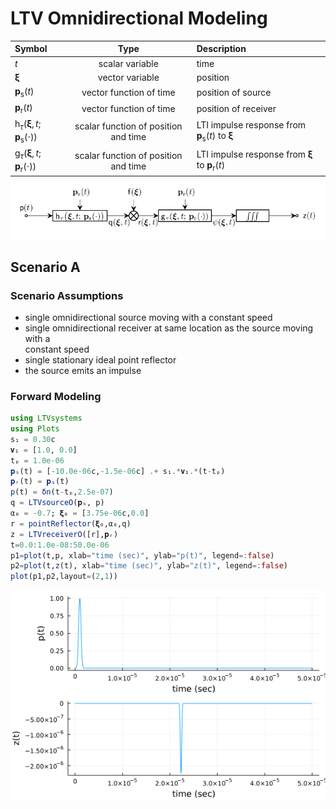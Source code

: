 # LTV Omnidirectional Modeling

| Symbol     | Type       | Description |
| :---------- | :----------: | :----------- |
| $t$                     | scalar variable |  time   |
| $\bm{\xi}$              | vector variable |  position   |
| $\mathbf{p}_\mathrm{s}(t)$     | vector function of time    | position of source |
| $\mathbf{p}_\mathrm{r}(t)$     | vector function of time    | position of receiver |
| $\mathsf{h}_τ\big(\bm{\xi},t;\,{\mathbf{p}_\mathrm{s}(\cdot)}\big)$  |  scalar function of position and time  | LTI impulse response from    $\mathbf{p}_\mathrm{s}(t)$ to  $\bm{\xi}$ |
| $\mathsf{g}_τ\big(\bm{\xi},t;\,{\mathbf{p}_\mathrm{r}(\cdot)}\big)$  |  scalar function of position and time  | LTI impulse response from    $\bm{\xi}$ to $\mathbf{p}_\mathrm{r}(t)$ |

![](https://raw.githubusercontent.com/NMSU-ISA/LTVsystems/main/docs/src/assets/LTVOmni_BD_model.png)


## Scenario A

### Scenario Assumptions

  * single omnidirectional source moving with a constant speed
  * single omnidirectional receiver at same location as the source moving with a  
    constant speed
  * single stationary ideal point reflector
  * the source emits an impulse


### Forward Modeling

```julia
using LTVsystems
using Plots
s₁ = 0.30c 
𝐯₁ = [1.0, 0.0] 
tₚ = 1.0e-06
𝐩ₛ(t) = [-10.0e-06c,-1.5e-06c] .+ s₁.*𝐯₁.*(t-tₚ) 
𝐩ᵣ(t) = 𝐩ₛ(t)
p(t) = δn(t-tₚ,2.5e-07)
q = LTVsourceO(𝐩ₛ, p)
α₀ = -0.7; 𝛏₀ = [3.75e-06c,0.0]
r = pointReflector(𝛏₀,α₀,q)
z = LTVreceiverO([r],𝐩ᵣ)
t=0.0:1.0e-08:50.0e-06
p1=plot(t,p, xlab="time (sec)", ylab="p(t)", legend=:false)
p2=plot(t,z(t), xlab="time (sec)", ylab="z(t)", legend=:false)
plot(p1,p2,layout=(2,1))
```

![](https://raw.githubusercontent.com/NMSU-ISA/LTVsystems/main/docs/src/assets/scenarioALTV_signal.png)
